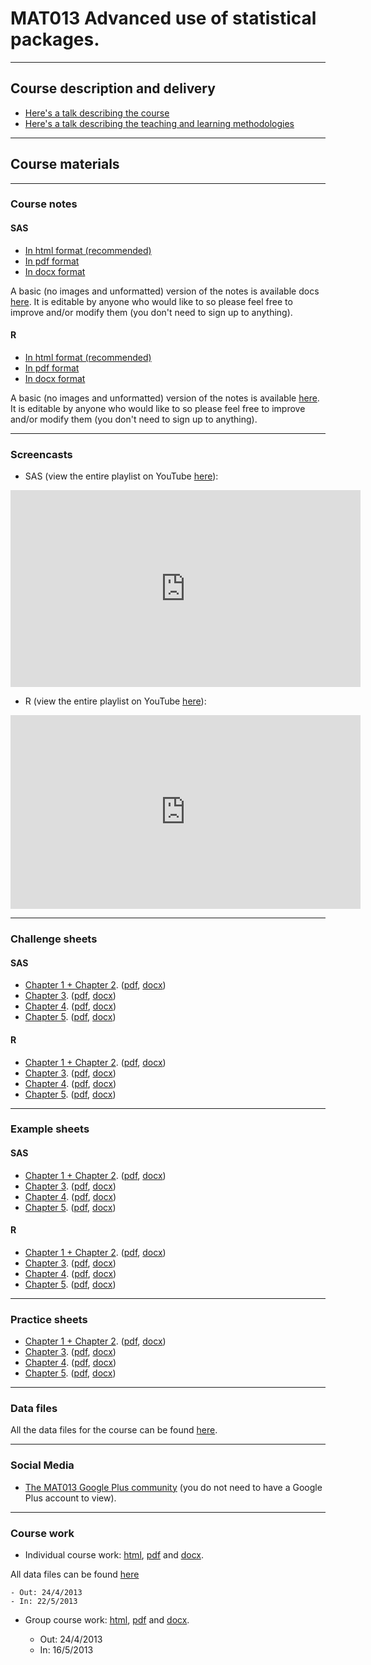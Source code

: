 # MAT013 Advanced use of statistical packages.

---

## Course description and delivery

- [Here's a talk describing the course](MAT013_Description.html)
- [Here's a talk describing the teaching and learning methodologies](Learning_Methods.html)

---

## Course materials

---

### Course notes

#### SAS

- [In html format (recommended)](./Course_Notes/SAS_Notes/MAT013AdvanceduseofstatisticalpackagesSAS.html)
- [In pdf format](./Course_Notes/SAS_Notes/MAT013AdvanceduseofstatisticalpackagesSAS.pdf)
- [In docx format](./Course_Notes/SAS_Notes/MAT013AdvanceduseofstatisticalpackagesSAS.docx)

A basic (no images and unformatted) version of the notes is available docs [here](https://docs.google.com/document/d/1PbCkaLtMEOweHI2jPpgRBwYZrzMoLN0vY3oNyYaIB38/edit?usp=sharing). It is editable by anyone who would like to so please feel free to improve and/or modify them (you don't need to sign up to anything).

#### R

- [In html format (recommended)](./Course_Notes/R_Notes/MAT013AdvanceduseofstatisticalpackagesR.html)
- [In pdf format](./Course_Notes/R_Notes/MAT013AdvanceduseofstatisticalpackagesR.pdf)
- [In docx format](./Course_Notes/R_Notes/MAT013AdvanceduseofstatisticalpackagesR.docx)

A basic (no images and unformatted) version of the notes is available [here](https://docs.google.com/document/d/1gZHJ3X9sz0JG_4qAmK0RFHOO6E1pCKcX_wAq-K1EO7U/edit?usp=sharing). It is editable by anyone who would like to so please feel free to improve and/or modify them (you don't need to sign up to anything).

---

### Screencasts

- SAS (view the entire playlist on YouTube [here](http://www.youtube.com/watch?v=H3FZlbsNBT8&feature=share&list=PLnC5h3PY-znzFmH5llx3Hp4ufKsnwvJqy)):

<iframe width="560" height="315" src="http://www.youtube.com/embed/H3FZlbsNBT8?list=PLnC5h3PY-znzFmH5llx3Hp4ufKsnwvJqy" frameborder="0" allowfullscreen></iframe>

- R (view the entire playlist on YouTube [here](http://www.youtube.com/playlist?list=PLnC5h3PY-zny76REn9WEQgRFkxnVzQAbx)):

<iframe width="560" height="310" src="http://www.youtube.com/embed/videoseries?list=PLnC5h3PY-zny76REn9WEQgRFkxnVzQAbx" frameborder="0" allowfullscreen></iframe>

---

### Challenge sheets

#### SAS

- [Chapter 1 + Chapter 2](./Challenge_Sheets/C1+C2_Challenge_Sheet-SAS.html). ([pdf](./Challenge_Sheets/C1+C2_Challenge_Sheet-SAS.pdf), [docx](./Challenge_Sheets/C1+C2_Challenge_Sheet-SAS.docx))
- [Chapter 3](./Challenge_Sheets/C3_Challenge_Sheet-SAS.html). ([pdf](./Challenge_Sheets/C3_Challenge_Sheet-SAS.pdf), [docx](./Challenge_Sheets/C3_Challenge_Sheet-SAS.docx))
- [Chapter 4](./Challenge_Sheets/C4_Challenge_Sheet-SAS.html). ([pdf](./Challenge_Sheets/C4_Challenge_Sheet-SAS.pdf), [docx](./Challenge_Sheets/C4_Challenge_Sheet-SAS.docx))
- [Chapter 5](./Challenge_Sheets/C5_Challenge_Sheet-SAS.html). ([pdf](./Challenge_Sheets/C5_Challenge_Sheet-SAS.pdf), [docx](./Challenge_Sheets/C5_Challenge_Sheet-SAS.docx))

#### R

- [Chapter 1 + Chapter 2](./Challenge_Sheets/C1+C2_Challenge_Sheet-R.html). ([pdf](./Challenge_Sheets/C1+C2_Challenge_Sheet-R.pdf), [docx](./Challenge_Sheets/C1+C2_Challenge_Sheet-R.docx))
- [Chapter 3](./Challenge_Sheets/C3_Challenge_Sheet-R.html). ([pdf](./Challenge_Sheets/C3_Challenge_Sheet-R.pdf), [docx](./Challenge_Sheets/C3_Challenge_Sheet-R.docx))
- [Chapter 4](./Challenge_Sheets/C4_Challenge_Sheet-R.html). ([pdf](./Challenge_Sheets/C4_Challenge_Sheet-R.pdf), [docx](./Challenge_Sheets/C4_Challenge_Sheet-R.docx))
- [Chapter 5](./Challenge_Sheets/C5_Challenge_Sheet-R.html). ([pdf](./Challenge_Sheets/C5_Challenge_Sheet-R.pdf), [docx](./Challenge_Sheets/C5_Challenge_Sheet-R.docx))

---

### Example sheets

#### SAS

- [Chapter 1 + Chapter 2](./Example_Sheets/SAS-C1+C2_Example_Sheet.html). ([pdf](./Example_Sheets/SAS-C1+C2_Example_Sheet.pdf), [docx](./Example_Sheets/SAS-C1+C2_Example_Sheet.dovx))
- [Chapter 3](./Example_Sheets/SAS-C3_Example_Sheet.html). ([pdf](./Example_Sheets/SAS-C3_Example_Sheet.pdf), [docx](./Example_Sheets/SAS-C3_Example_Sheet.docx))
- [Chapter 4](./Example_Sheets/SAS-C4_Example_Sheet.html). ([pdf](./Example_Sheets/SAS-C4_Example_Sheet.pdf), [docx](./Example_Sheets/SAS-C4_Example_Sheet.docx))
- [Chapter 5](./Example_Sheets/SAS-C5_Example_Sheet.html). ([pdf](./Example_Sheets/SAS-C5_Example_Sheet.pdf), [docx](./Example_Sheets/SAS-C5_Example_Sheet.docx))

#### R

- [Chapter 1 + Chapter 2](./Example_Sheets/R-C1+C2_Example_Sheet.html). ([pdf](./Example_Sheets/R-C1+C2_Example_Sheet.html), [docx](./Example_Sheets/R-C1+C2_Example_Sheet.docx))
- [Chapter 3](./Example_Sheets/R-C3_Example_Sheet.html). ([pdf](./Example_Sheets/R-C3_Example_Sheet.pdf), [docx](./Example_Sheets/R-C3_Example_Sheet.docx))
- [Chapter 4](./Example_Sheets/R-C4_Example_Sheet.html). ([pdf](./Example_Sheets/R-C4_Example_Sheet.pdf), [docx](./Example_Sheets/R-C4_Example_Sheet.docx))
- [Chapter 5](./Example_Sheets/R-C5_Example_Sheet.html). ([pdf](./Example_Sheets/R-C5_Example_Sheet.pdf), [docx](./Example_Sheets/R-C5_Example_Sheet.docx))

---

### Practice sheets

- [Chapter 1 + Chapter 2](./Practice_Sheets/C1+C2_Practice_Sheet.html). ([pdf](./Practice_Sheets/C1+C2_Practice_Sheet.pdf), [docx](./Practice_Sheets/C1+C2_Practice_Sheet.docx))
- [Chapter 3](./Practice_Sheets/C3_Practice_Sheet.html). ([pdf](./Practice_Sheets/C3_Practice_Sheet.pdf), [docx](./Practice_Sheets/C3_Practice_Sheet.docx))
- [Chapter 4](./Practice_Sheets/C4_Practice_Sheet.html). ([pdf](./Practice_Sheets/C4_Practice_Sheet.pdf), [docx](./Practice_Sheets/C4_Practice_Sheet.docx))
- [Chapter 5](./Practice_Sheets/C5_Practice_Sheet.html). ([pdf](./Practice_Sheets/C5_Practice_Sheet.pdf), [docx](./Practice_Sheets/C5_Practice_Sheet.docx))

---

### Data files

All the data files for the course can be found [here](Data/index.html).

---

### Social Media

- [The MAT013 Google Plus community](http://goo.gl/gJIxl) (you do not need to have a Google Plus account to view).


---


### Course work

- Individual course work: [html](Ind_Course_Work/2012-2013/MAT013_Course_Work_2012-2013.html), [pdf](Ind_Course_Work/2012-2013/MAT013_Course_Work_2012-2013.pdf) and [docx](Ind_Course_Work/2012-2013/MAT013_Course_Work_2012-2013.docx).

All data files can be found [here](Ind_Course_Work/2012-2013/Data/index.html)

    - Out: 24/4/2013
    - In: 22/5/2013

- Group course work: [html](Group_Course_Work/MAT013_Group_Course_Work_2012-2013.html), [pdf](Group_Course_Work/MAT013_Group_Course_Work_2012-2013.pdf) and [docx](Group_Course_Work/MAT013_Group_Course_Work_2012-2013.docx).

    - Out:  24/4/2013
    - In: 16/5/2013

<script type="text/javascript">

  var _gaq = _gaq || [];
  _gaq.push(['_setAccount', 'UA-38016329-2']);
  _gaq.push(['_setDomainName', 'github.com']);
  _gaq.push(['_setAllowLinker', true]);
  _gaq.push(['_trackPageview']);

  (function() {
    var ga = document.createElement('script'); ga.type = 'text/javascript'; ga.async = true;
    ga.src = ('https:' == document.location.protocol ? 'https://ssl' : 'http://www') + '.google-analytics.com/ga.js';
    var s = document.getElementsByTagName('script')[0]; s.parentNode.insertBefore(ga, s);
  })();

</script>
